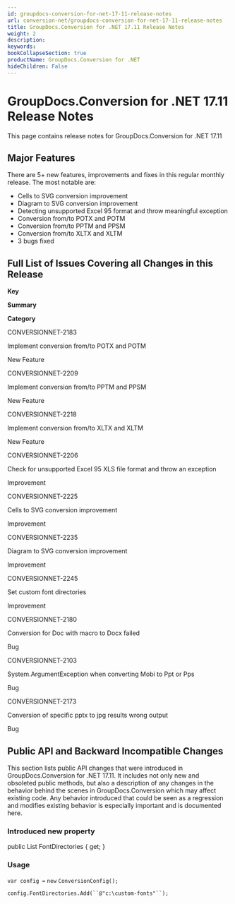 ```yaml
---
id: groupdocs-conversion-for-net-17-11-release-notes
url: conversion-net/groupdocs-conversion-for-net-17-11-release-notes
title: GroupDocs.Conversion for .NET 17.11 Release Notes
weight: 2
description: 
keywords: 
bookCollapseSection: true
productName: GroupDocs.Conversion for .NET
hideChildren: False
---
```


# GroupDocs.Conversion for .NET 17.11 Release Notes

This page contains release notes for GroupDocs.Conversion for .NET 17.11

## Major Features

There are 5+ new features, improvements and fixes in this regular monthly release. The most notable are:

*   Cells to SVG conversion improvement
*   Diagram to SVG conversion improvement
*   Detecting unsupported Excel 95 format and throw meaningful exception
*   Conversion from/to POTX and POTM
*   Conversion from/to PPTM and PPSM
*   Conversion from/to XLTX and XLTM
*   3 bugs fixed

## Full List of Issues Covering all Changes in this Release

**Key**

**Summary**

**Category**

CONVERSIONNET-2183

Implement conversion from/to POTX and POTM

New Feature

CONVERSIONNET-2209

Implement conversion from/to PPTM and PPSM

New Feature

CONVERSIONNET-2218

Implement conversion from/to XLTX and XLTM

New Feature

CONVERSIONNET-2206

Check for unsupported Excel 95 XLS file format and throw an exception

Improvement

CONVERSIONNET-2225

Cells to SVG conversion improvement

Improvement

CONVERSIONNET-2235

Diagram to SVG conversion improvement

Improvement

CONVERSIONNET-2245

Set custom font directories

Improvement

CONVERSIONNET-2180

Conversion for Doc with macro to Docx failed

Bug

CONVERSIONNET-2103

System.ArgumentException when converting Mobi to Ppt or Pps

Bug

CONVERSIONNET-2173

Conversion of specific pptx to jpg results wrong output

Bug

## Public API and Backward Incompatible Changes

This section lists public API changes that were introduced in GroupDocs.Conversion for .NET 17.11. It includes not only new and obsoleted public methods, but also a description of any changes in the behavior behind the scenes in GroupDocs.Conversion which may affect existing code. Any behavior introduced that could be seen as a regression and modifies existing behavior is especially important and is documented here.

### Introduced new property

public List<string> FontDirectories { get; }

### Usage

`var config =` `new` `ConversionConfig();`

`config.FontDirectories.Add(``@"c:\custom-fonts"``);`
